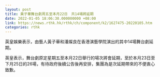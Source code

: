 ```yaml
---
layout: post
title: 黃子華舞台劇周五至本月22日　共14場將延期
date: 2022-01-05 18:06:30.000000000 +08:00
link: https://news.rthk.hk/rthk/ch/component/k2/1627475-20220105.htm
categories: rthk
---
```


英皇娛樂表示，由藝人黃子華和潘燦良在香港演藝學院演出的其中14場舞台劇延期。

英皇表示，舞台劇原定星期五至本月22日舉行的場次將會延期，至於本月23日至下月25日的26場，有待政府後續公告後再安排，集團為是次延期帶來的不便衷心致歉。
